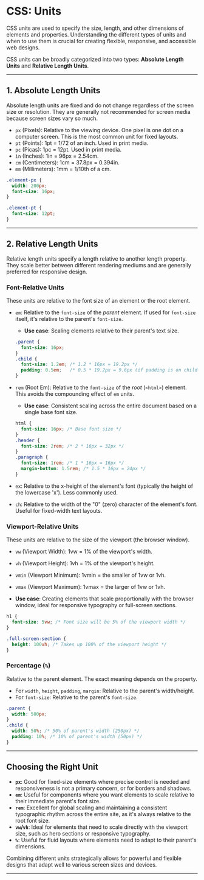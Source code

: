 # CSS: Units

CSS units are used to specify the size, length, and other dimensions of elements and properties. Understanding the different types of units and when to use them is crucial for creating flexible, responsive, and accessible web designs.

CSS units can be broadly categorized into two types: **Absolute Length Units** and **Relative Length Units**.

---
## 1. Absolute Length Units

Absolute length units are fixed and do not change regardless of the screen size or resolution. They are generally not recommended for screen media because screen sizes vary so much.

*   `px` (Pixels): Relative to the viewing device. One pixel is one dot on a computer screen. This is the most common unit for fixed layouts.
*   `pt` (Points): 1pt = 1/72 of an inch. Used in print media.
*   `pc` (Picas): 1pc = 12pt. Used in print media.
*   `in` (Inches): 1in = 96px = 2.54cm.
*   `cm` (Centimeters): 1cm = 37.8px = 0.394in.
*   `mm` (Millimeters): 1mm = 1/10th of a cm.

```css
.element-px {
  width: 200px;
  font-size: 16px;
}

.element-pt {
  font-size: 12pt;
}
```

---
## 2. Relative Length Units

Relative length units specify a length relative to another length property. They scale better between different rendering mediums and are generally preferred for responsive design.

### Font-Relative Units

These units are relative to the font size of an element or the root element.

*   `em`: Relative to the `font-size` of the *parent* element. If used for `font-size` itself, it's relative to the parent's `font-size`.
    *   **Use case**: Scaling elements relative to their parent's text size.

    ```css
    .parent {
      font-size: 16px;
    }
    .child {
      font-size: 1.2em; /* 1.2 * 16px = 19.2px */
      padding: 0.5em;   /* 0.5 * 19.2px = 9.6px (if padding is on child) */
    }
    ```

*   `rem` (Root Em): Relative to the `font-size` of the *root* (`<html>`) element. This avoids the compounding effect of `em` units.
    *   **Use case**: Consistent scaling across the entire document based on a single base font size.

    ```css
    html {
      font-size: 16px; /* Base font size */
    }
    .header {
      font-size: 2rem; /* 2 * 16px = 32px */
    }
    .paragraph {
      font-size: 1rem; /* 1 * 16px = 16px */
      margin-bottom: 1.5rem; /* 1.5 * 16px = 24px */
    }
    ```

*   `ex`: Relative to the x-height of the element's font (typically the height of the lowercase 'x'). Less commonly used.
*   `ch`: Relative to the width of the "0" (zero) character of the element's font. Useful for fixed-width text layouts.

### Viewport-Relative Units

These units are relative to the size of the viewport (the browser window).

*   `vw` (Viewport Width): 1vw = 1% of the viewport's width.
*   `vh` (Viewport Height): 1vh = 1% of the viewport's height.
*   `vmin` (Viewport Minimum): 1vmin = the smaller of 1vw or 1vh.
*   `vmax` (Viewport Maximum): 1vmax = the larger of 1vw or 1vh.

*   **Use case**: Creating elements that scale proportionally with the browser window, ideal for responsive typography or full-screen sections.

```css
h1 {
  font-size: 5vw; /* Font size will be 5% of the viewport width */
}

.full-screen-section {
  height: 100vh; /* Takes up 100% of the viewport height */
}
```

### Percentage (`%`)

Relative to the parent element. The exact meaning depends on the property.

*   For `width`, `height`, `padding`, `margin`: Relative to the parent's width/height.
*   For `font-size`: Relative to the parent's `font-size`.

```css
.parent {
  width: 500px;
}
.child {
  width: 50%; /* 50% of parent's width (250px) */
  padding: 10%; /* 10% of parent's width (50px) */
}
```

---
## Choosing the Right Unit

*   **`px`**: Good for fixed-size elements where precise control is needed and responsiveness is not a primary concern, or for borders and shadows.
*   **`em`**: Useful for components where you want elements to scale relative to their immediate parent's font size.
*   **`rem`**: Excellent for global scaling and maintaining a consistent typographic rhythm across the entire site, as it's always relative to the root font size.
*   **`vw`/`vh`**: Ideal for elements that need to scale directly with the viewport size, such as hero sections or responsive typography.
*   **`%`**: Useful for fluid layouts where elements need to adapt to their parent's dimensions.

Combining different units strategically allows for powerful and flexible designs that adapt well to various screen sizes and devices.

---